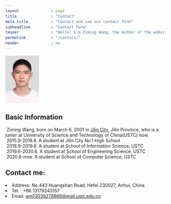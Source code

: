 ```yaml
---
layout              : page
title               : "Contact"
meta_title          : "Contact and use our contact form"
subheadline         : "Contact Form"
teaser              : "Hello! I'm Ziming Wang, the Author of the website, Nice to meet you!"
permalink           : "/contact/"
header              : no
---
```



<img src="../images/logo.jpg" width="21%" >

## Basic Information
<td width="750" align="left" valign="middle" class="rightone">
            &nbsp;Ziming Wang, born on March 6, 2001 in <a href="https://en.wikipedia.org/wiki/Jilin_City">Jilin City</a>, Jilin Province, who is a junior at <a herf="https://en.wikipedia.org/wiki/University_of_Science_and_Technology_of_China">University of Science and Technology of China(USTC)</a> now.<br/>
            &nbsp;2015.9-2018.6. A student at <a herf="https://en.wikipedia.org/wiki/Jilin_City_No.1_High_School">Jilin City No.1 High School</a><br />
            &nbsp;2018.9-2019.6. A student at School of Information Science, USTC <br />
            &nbsp;2019.6-2020.6. A student at School of Engineering Science, USTC<br />
            &nbsp;2020.6-now. A student at School of Computer Science, USTC
</td> 

## Contact me:
<td width="750" align="left" valign="middle" class="rightone">
    <li>Address: No.443 Huangshan Road, Hefei 230027, Anhui, China</li>
    <li>Tel. : +86 13179243157</li>
    <li>Email: <a href="mailto:&#119;&#109;&#049;&#051;&#048;&#051;&#057;&#050;&#055;&#056;&#056;&#054;&#054;&#064;&#109;&#097;&#105;&#108;&#046;&#117;&#115;&#116;&#099;&#046;&#101;&#100;&#117;&#046;&#099;&#110;">wm13039278866@mail.ustc.edu.cn</a></li>
</td>    

